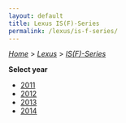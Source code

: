 ```yaml
---
layout: default
title: Lexus IS(F)-Series
permalink: /lexus/is-f-series/
---
```

[*Home*](/) > [*Lexus*](/lexus/) > [*IS(F)-Series*](/lexus/is-f-series/)

**Select year**

- [2011](/lexus/is-f-series/2011/)
- [2012](/lexus/is-f-series/2012/)
- [2013](/lexus/is-f-series/2013/)
- [2014](/lexus/is-f-series/2014/)